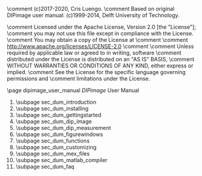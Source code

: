 \comment (c)2017-2020, Cris Luengo.
\comment Based on original DIPimage user manual: (c)1999-2014, Delft University of Technology.

\comment Licensed under the Apache License, Version 2.0 [the "License"];
\comment you may not use this file except in compliance with the License.
\comment You may obtain a copy of the License at
\comment
\comment    http://www.apache.org/licenses/LICENSE-2.0
\comment
\comment Unless required by applicable law or agreed to in writing, software
\comment distributed under the License is distributed on an "AS IS" BASIS,
\comment WITHOUT WARRANTIES OR CONDITIONS OF ANY KIND, either express or implied.
\comment See the License for the specific language governing permissions and
\comment limitations under the License.


\page dipimage_user_manual *DIPimage* User Manual

1. \subpage sec_dum_introduction
2. \subpage sec_dum_installing
3. \subpage sec_dum_gettingstarted
4. \subpage sec_dum_dip_image
5. \subpage sec_dum_dip_measurement
6. \subpage sec_dum_figurewindows
7. \subpage sec_dum_functions
8. \subpage sec_dum_customizing
9. \subpage sec_dum_mex_files
10. \subpage sec_dum_matlab_compiler
11. \subpage sec_dum_faq
